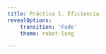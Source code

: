 ```yaml
---
title: Práctica 1. Eficiencia
revealOptions:
    transition: 'Fade'
    theme: robot-lung

---
```


